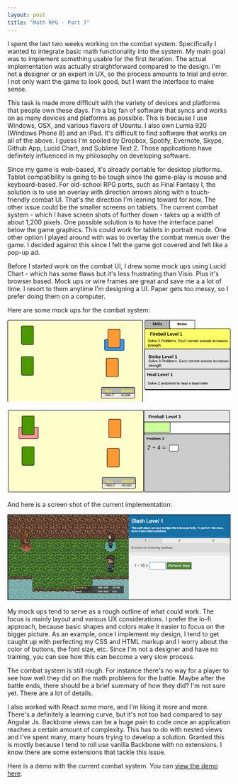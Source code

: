 ```yaml
---
layout: post
title: "Math RPG - Part 7"
---
```


I spent the last two weeks working on the combat system. Specifically I wanted to integrate basic math functionality into the system. My main goal was to implement something usable for the first iteration. The actual implementation was actually straightforward compared to the design. I'm not a designer or an expert in UX, so the process amounts to trial and error. I not only want the game to look good, but I want the interface to make sense.

This task is made more difficult with the variety of devices and platforms that people own these days. I'm a big fan of software that syncs and works on as many devices and platforms as possible. This is because I use Windows, OSX, and various flavors of Ubuntu. I also own Lumia 920 (Windows Phone 8) and an iPad. It's difficult to find software that works on all of the above. I guess I'm spoiled by Dropbox, Spotify, Evernote, Skype, Github App, Lucid Chart, and Sublime Text 2. Those applications have definitely influenced in my philosophy on developing software.

Since my game is web-based, it's already portable for desktop platforms. Tablet compatibility is going to be tough since the game-play is mouse and keyboard-based. For old-school RPG ports, such as Final Fantasy I, the solution is to use an overlay with direction arrows along with a touch-friendly combat UI. That's the direction I'm leaning toward for now. The other issue could be the smaller screens on tablets. The current combat system - which I have screen shots of further down - takes up a width of about 1,200 pixels. One possible solution is to have the interface panel below the game graphics. This could work for tablets in portrait mode. One other option I played around with was to overlay the combat menus over the game. I decided against this since I felt the game got covered and felt like a pop-up ad.

Before I started work on the combat UI, I drew some mock ups using Lucid Chart - which has some flaws but it's less frustrating than Visio. Plus it's browser based. Mock ups or wire frames are great and save me a a lot of time. I resort to them anytime I'm designing a UI. Paper gets too messy, so I prefer doing them on a computer.

Here are some mock ups for the combat system:

![RPG Combat Mockup](/images/rpg_combat_ui.png)

![RPG Combat Mockup 2](/images/rpg_combat_ui_2.png)

And here is a screen shot of the current implementation:

![RPG Combat With Math](/images/rpg_with_math.png)

My mock ups tend to serve as a rough outline of what could work. The focus is mainly layout and various UX considerations. I prefer the lo-fi approach, because basic shapes and colors make it easier to focus on the bigger picture. As an example, once I implement my design, I tend to get caught up with perfecting my CSS and HTML markup and I worry about the color of buttons, the font size, etc. Since I'm not a designer and have no training, you can see how this can become a very slow process.

The combat system is still rough. For instance there's no way for a player to see how well they did on the math problems for the battle. Maybe after the battle ends, there should be a brief summary of how they did? I'm not sure yet. There are a lot of details.

I also worked with React some more, and I'm liking it more and more. There's a definitely a learning curve, but it's not too bad compared to say Angular Js. Backbone views can be a huge pain to code once an application reaches a certain amount of complexity. This has to do with nested views and I've spent many, many hours trying to develop a solution. Granted this is mostly because I tend to roll use vanilla Backbone with no extensions. I know there are some extensions that tackle this issue.

Here is a demo with the current combat system. You can [view the demo here](/projects/rpg/demo-3/).
